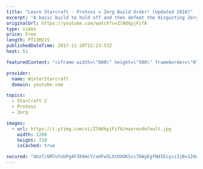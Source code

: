 ```yaml
---
title: "Learn Starcraft - Protoss v Zerg Build Order! (Updated 2018)"
excerpt: "A basic build to hold off and then defeat the disgusting Zerg! Meant for lower level players who have little direction, not for high level players looking for the dankest meta :) -- Watch live at https://www.twitch.tv/wintergaming"
originalUrl: https://youtube.com/watch?v=ZlNdkpjFifA
type: video
price: Free
length: PT13M21S
publishedDateTime: 2017-11-20T12:23:53Z
heat: 51

featuredContent: "<iframe width=\"800\" height=\"500\" frameborder=\"0\" src=\"https://www.youtube.com/embed/ZlNdkpjFifA\" allow=\"accelerometer; autoplay; encrypted-media; gyroscope; picture-in-picture\" allowfullscreen></iframe>"

provider:
  name: WinterStarcraft
  domain: youtube.com

topics:
  - StarCraft 2
  - Protoss
  - Zerg

images:
  - url: https://i.ytimg.com/vi/ZlNdkpjFifA/maxresdefault.jpg
    width: 1280
    height: 720
    isCached: true

secured: "Umzf/6M7uYuUPg4FIK9mcY/aHFw5LOtOXOKScc76WyEgfNd1Ecysi3jBv12dqLRP1RF6IVR6DWVn4+TODzkmPXS9/lrUpHOZn7Kfe7EQL6Jd+cF9qq5Vcs5+plJ8O1nkQudfN/se5pjM22FWlr/zwDljBlmcIW2abSi+ZxxLewl1Xwzcwqg2c+WbMjhwFiGHkCMWOvUI/LKudNCLfI+mKcE+7lCu+7xhXc/0e6GmeZwfgHgKmWuqGS8kG1t7iBOSyzM+p+sZHUBWIGpTqaFJQgZ9JKV9hXJYlD8/J/xXdS1VHF11W9NLk9SwsUA9i8Wo7gO1KJvEomJc7313GQvh5dzuhPGJJMe9PsPZcqy7HdMjtB8OFuWJ0HLORPZw2JUd5cLVy4h54EI3Se19vI1KRQlhepqShzzQM0MEneHp0xw=;AnuZxhrA5McpSNI18HmhAw=="
---
```


